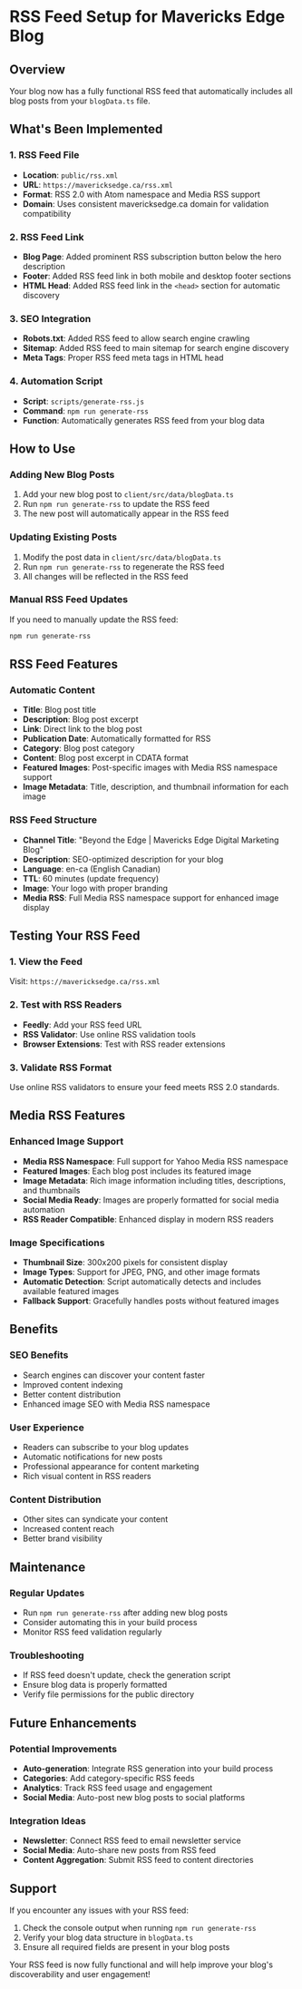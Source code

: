 # RSS Feed Setup for Mavericks Edge Blog

## Overview
Your blog now has a fully functional RSS feed that automatically includes all blog posts from your `blogData.ts` file.

## What's Been Implemented

### 1. RSS Feed File
- **Location**: `public/rss.xml`
- **URL**: `https://mavericksedge.ca/rss.xml`
- **Format**: RSS 2.0 with Atom namespace and Media RSS support
- **Domain**: Uses consistent mavericksedge.ca domain for validation compatibility

### 2. RSS Feed Link
- **Blog Page**: Added prominent RSS subscription button below the hero description
- **Footer**: Added RSS feed link in both mobile and desktop footer sections
- **HTML Head**: Added RSS feed link in the `<head>` section for automatic discovery

### 3. SEO Integration
- **Robots.txt**: Added RSS feed to allow search engine crawling
- **Sitemap**: Added RSS feed to main sitemap for search engine discovery
- **Meta Tags**: Proper RSS feed meta tags in HTML head

### 4. Automation Script
- **Script**: `scripts/generate-rss.js`
- **Command**: `npm run generate-rss`
- **Function**: Automatically generates RSS feed from your blog data

## How to Use

### Adding New Blog Posts
1. Add your new blog post to `client/src/data/blogData.ts`
2. Run `npm run generate-rss` to update the RSS feed
3. The new post will automatically appear in the RSS feed

### Updating Existing Posts
1. Modify the post data in `client/src/data/blogData.ts`
2. Run `npm run generate-rss` to regenerate the RSS feed
3. All changes will be reflected in the RSS feed

### Manual RSS Feed Updates
If you need to manually update the RSS feed:
```bash
npm run generate-rss
```

## RSS Feed Features

### Automatic Content
- **Title**: Blog post title
- **Description**: Blog post excerpt
- **Link**: Direct link to the blog post
- **Publication Date**: Automatically formatted for RSS
- **Category**: Blog post category
- **Content**: Blog post excerpt in CDATA format
- **Featured Images**: Post-specific images with Media RSS namespace support
- **Image Metadata**: Title, description, and thumbnail information for each image

### RSS Feed Structure
- **Channel Title**: "Beyond the Edge | Mavericks Edge Digital Marketing Blog"
- **Description**: SEO-optimized description for your blog
- **Language**: en-ca (English Canadian)
- **TTL**: 60 minutes (update frequency)
- **Image**: Your logo with proper branding
- **Media RSS**: Full Media RSS namespace support for enhanced image display

## Testing Your RSS Feed

### 1. View the Feed
Visit: `https://mavericksedge.ca/rss.xml`

### 2. Test with RSS Readers
- **Feedly**: Add your RSS feed URL
- **RSS Validator**: Use online RSS validation tools
- **Browser Extensions**: Test with RSS reader extensions

### 3. Validate RSS Format
Use online RSS validators to ensure your feed meets RSS 2.0 standards.

## Media RSS Features

### Enhanced Image Support
- **Media RSS Namespace**: Full support for Yahoo Media RSS namespace
- **Featured Images**: Each blog post includes its featured image
- **Image Metadata**: Rich image information including titles, descriptions, and thumbnails
- **Social Media Ready**: Images are properly formatted for social media automation
- **RSS Reader Compatible**: Enhanced display in modern RSS readers

### Image Specifications
- **Thumbnail Size**: 300x200 pixels for consistent display
- **Image Types**: Support for JPEG, PNG, and other image formats
- **Automatic Detection**: Script automatically detects and includes available featured images
- **Fallback Support**: Gracefully handles posts without featured images

## Benefits

### SEO Benefits
- Search engines can discover your content faster
- Improved content indexing
- Better content distribution
- Enhanced image SEO with Media RSS namespace

### User Experience
- Readers can subscribe to your blog updates
- Automatic notifications for new posts
- Professional appearance for content marketing
- Rich visual content in RSS readers

### Content Distribution
- Other sites can syndicate your content
- Increased content reach
- Better brand visibility

## Maintenance

### Regular Updates
- Run `npm run generate-rss` after adding new blog posts
- Consider automating this in your build process
- Monitor RSS feed validation regularly

### Troubleshooting
- If RSS feed doesn't update, check the generation script
- Ensure blog data is properly formatted
- Verify file permissions for the public directory

## Future Enhancements

### Potential Improvements
- **Auto-generation**: Integrate RSS generation into your build process
- **Categories**: Add category-specific RSS feeds
- **Analytics**: Track RSS feed usage and engagement
- **Social Media**: Auto-post new blog posts to social platforms

### Integration Ideas
- **Newsletter**: Connect RSS feed to email newsletter service
- **Social Media**: Auto-share new posts from RSS feed
- **Content Aggregation**: Submit RSS feed to content directories

## Support

If you encounter any issues with your RSS feed:
1. Check the console output when running `npm run generate-rss`
2. Verify your blog data structure in `blogData.ts`
3. Ensure all required fields are present in your blog posts

Your RSS feed is now fully functional and will help improve your blog's discoverability and user engagement!
